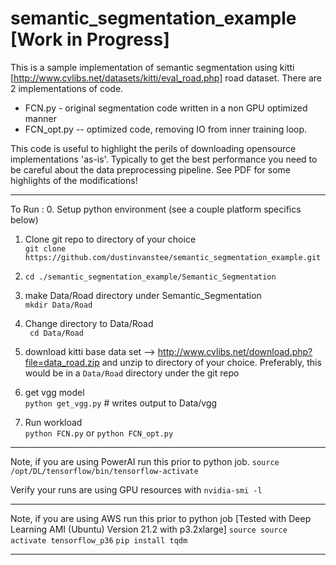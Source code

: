 # semantic_segmentation_example  [Work in Progress]

This is a sample implementation of semantic segmentation using kitti [http://www.cvlibs.net/datasets/kitti/eval_road.php] road dataset.  There are 2 implementations of code.   

* FCN.py - original segmentation code written in a non GPU optimized manner
* FCN_opt.py -- optimized code, removing IO from inner training loop.  

This code is useful to highlight the perils of downloading opensource implementations 'as-is'.  Typically to get the best performance you need to be careful about the data preprocessing pipeline.  See PDF for some highlights of the modifications!

---
To Run : 
0. Setup python environment (see a couple platform specifics below)
1. Clone git repo to directory of your choice \
  ```git clone https://github.com/dustinvanstee/semantic_segmentation_example.git```
2. ```cd ./semantic_segmentation_example/Semantic_Segmentation```
3. make Data/Road directory under Semantic_Segmentation \
```mkdir Data/Road```
4. Change directory to Data/Road \
``` cd Data/Road```
5. download kitti base data set --> http://www.cvlibs.net/download.php?file=data_road.zip and unzip to directory of your choice.  Preferably, this would be in a ```Data/Road``` directory under the git repo 

6. get vgg model\
```python get_vgg.py``` # writes output to Data/vgg

7. Run workload \
```python FCN.py``` or ```python FCN_opt.py```

--- 
Note, if you are using PowerAI run this prior to python job.
```source /opt/DL/tensorflow/bin/tensorflow-activate```

Verify your runs are using GPU resources with ```nvidia-smi -l```

--- 
Note, if you are using AWS run this prior to python job
[Tested with Deep Learning AMI (Ubuntu) Version 21.2 with p3.2xlarge]
```source source activate tensorflow_p36```
```pip install tqdm```

---

